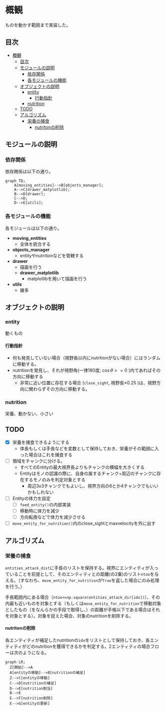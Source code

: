 # 概観

ものを動かす範囲まで実装した。

## 目次

- [概観](#概観)
  - [目次](#目次)
  - [モジュールの説明](#モジュールの説明)
    - [依存関係](#依存関係)
    - [各モジュールの機能](#各モジュールの機能)
  - [オブジェクトの説明](#オブジェクトの説明)
    - [entity](#entity)
      - [行動指針](#行動指針)
    - [nutrition](#nutrition)
  - [TODO](#todo)
  - [アルゴリズム](#アルゴリズム)
    - [栄養の捕食](#栄養の捕食)
      - [nutritonの削除](#nutritonの削除)


## モジュールの説明

### 依存関係

依存関係は以下の通り。

```mermaid
graph TD;
    A[moving_entities]-->B[objects_manager];
    A-->C[drawer_matplotlib];
    B-->D[drawer];
    C-->D;
    D-->E[utils];
```

### 各モジュールの機能

各モジュールは以下の通り。

- **moving_entities**
  - 全体を統合する
- **objects_manager**
  - entityやnutritionなどを管轄する
- **drawer**
  - 描画を行う
  - **drawer_matplotlib**
    - matplotlibを用いて描画を行う
- **utils**
  - 雑多

## オブジェクトの説明

### entity

動くもの

#### 行動指針

- 何も発見していない場合（視野長以内にnutritionがない場合）にはランダムに移動する。
- nutritionを発見し、それが視野角(一律180度; $\cos\theta>=0$ )内であればその方向に移動する
  - 非常に近い位置に存在する場合 (`close_sight`, 視野長×0.25 )は、視野方向に関わらずその方向に移動する。

### nutrition

栄養、動かない、小さい

## TODO

- [x] 栄養を捕食できるようにする
  - 体長もしくは手長などを変数として保持しておき、栄養がその範囲に入った場合はこれを捕食する
- [ ] 領域をチャンクに分ける。
  - すべてのEntityの最大視界長よりもチャンクの横幅を大きくする
  - Entityはモノの認識の際に、自身の属するチャンク+周辺のチャンクに存在するモノのみを判定対象とする
    - 周辺3x3チャンクでもよいし、視界方向の6とか4チャンクでもいいかもしれない
- [ ] Entityの体力を設定
  - [ ] `feed_entity()`の内部実装
  - [ ] 移動時に体力を減少
  - [ ] 方向転換などで体力を減少させる
- [ ] `move_entity_for_nutrition()`内のclose_sightとmaxvelocityを外に出す

## アルゴリズム

### 栄養の捕食

`entities_attack_dist`に手長のリストを保持する。視界にエンティティが入っていることを前提として、そのエンティティとの距離(の2乗)のリスト`ntoo`を与える。（すなわち、`move_entity_for_nutrition`が`True`を返した場合にのみ処理を行う。）

手長範囲内にある場合（`ntoo<=np.square(entities_attack_dir[idx])`）、その内最も近いものを対象とする（もしくは`move_entity_for_nutrition`で移動対象としたもの（をなんらかの手段で取得し、）の距離が手帳以下である場合はそれを対象とする）。対象を捉えた場合、対象のnutritionを削除する。

#### nutritonの削除

各エンティティが補足したnutritionの`idx`をリストとして保持しておき、各エンティティがどのnutritionを獲得できるかを判定する。2エンティティの場合フローは次のようになる。

```mermaid
graph LR;
  Z[開始]-->A
  A[entityの移動]-->B[nutritionの補足]
  Z-->C[entityの移動]
  C-->D[nutritionの補足]
  D-->E[nutrition割当]
  B-->E
  E-->F[nutrition削除]
  E-->G[entityの更新]
```

